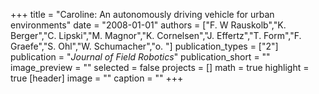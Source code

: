 +++
title = "Caroline: An autonomously driving vehicle for urban environments"
date = "2008-01-01"
authors = ["F. W Rauskolb","K. Berger","C. Lipski","M. Magnor","K. Cornelsen","J. Effertz","T. Form","F. Graefe","S. Ohl","W. Schumacher","o. "]
publication_types = ["2"]
publication = "_Journal of Field Robotics_"
publication_short = ""
image_preview = ""
selected = false
projects = []
math = true
highlight = true
[header]
image = ""
caption = ""
+++

